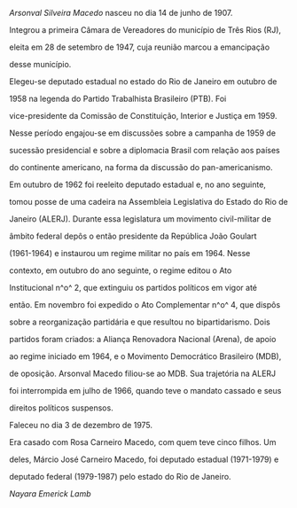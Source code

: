 

*Arsonval Silveira Macedo* nasceu no dia 14 de junho de 1907.



Integrou a primeira Câmara de Vereadores do município de Três Rios (RJ),

eleita em 28 de setembro de 1947, cuja reunião marcou a emancipação

desse município.



Elegeu-se deputado estadual no estado do Rio de Janeiro em outubro de

1958 na legenda do Partido Trabalhista Brasileiro (PTB). Foi

vice-presidente da Comissão de Constituição, Interior e Justiça em 1959.

Nesse período engajou-se em discussões sobre a campanha de 1959 de

sucessão presidencial e sobre a diplomacia Brasil com relação aos países

do continente americano, na forma da discussão do pan-americanismo.



Em outubro de 1962 foi reeleito deputado estadual e, no ano seguinte,

tomou posse de uma cadeira na Assembleia Legislativa do Estado do Rio de

Janeiro (ALERJ). Durante essa legislatura um movimento civil-militar de

âmbito federal depôs o então presidente da República João Goulart

(1961-1964) e instaurou um regime militar no país em 1964. Nesse

contexto, em outubro do ano seguinte, o regime editou o Ato

Institucional n^o^ 2, que extinguiu os partidos políticos em vigor até

então. Em novembro foi expedido o Ato Complementar n^o^ 4, que dispôs

sobre a reorganização partidária e que resultou no bipartidarismo. Dois

partidos foram criados: a Aliança Renovadora Nacional (Arena), de apoio

ao regime iniciado em 1964, e o Movimento Democrático Brasileiro (MDB),

de oposição. Arsonval Macedo filiou-se ao MDB. Sua trajetória na ALERJ

foi interrompida em julho de 1966, quando teve o mandato cassado e seus

direitos políticos suspensos.



Faleceu no dia 3 de dezembro de 1975.



Era casado com Rosa Carneiro Macedo, com quem teve cinco filhos. Um

deles, Márcio José Carneiro Macedo, foi deputado estadual (1971-1979) e

deputado federal (1979-1987) pelo estado do Rio de Janeiro.



*Nayara Emerick Lamb*



